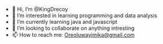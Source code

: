 - 👋 Hi, I’m @KingDrecoy
- 👀 I’m interested in learning programming and data analysis
- 🌱 I’m currently learning java and javascript
- 💞️ I’m looking to collaborate on anything intresting
- 📫 How to reach me: Oreoluwayimika@gmail.com

<!---
KingDrecoy/KingDrecoy is a ✨ special ✨ repository because its `README.md` (this file) appears on your GitHub profile.
You can click the Preview link to take a look at your changes.
--->
